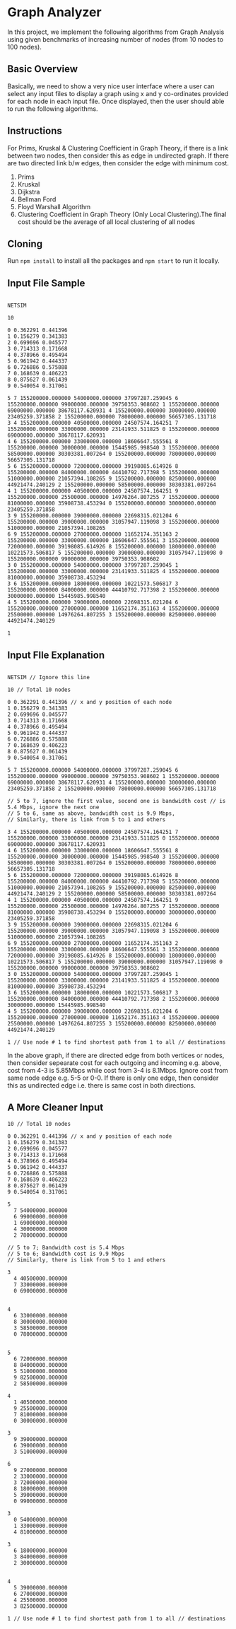 # Graph Analyzer

In this project, we implement the following algorithms from Graph Analysis using given benchmarks of increasing number of nodes (from 10 nodes to 100 nodes).

## Basic Overview

Basically, we need to show a very nice user interface where a user can select any input files to display a graph using x and y co-ordinates provided for each node in each input file. Once displayed, then the user should able to run the following algorithms.

## Instructions

For Prims, Kruskal & Clustering Coefficient in Graph Theory, if there is a link between two nodes, then consider this as edge in undirected graph. If there are two directed link b/w edges, then consider the edge with minimum cost.

1. Prims
2. Kruskal
3. Dijkstra
4. Bellman Ford
5. Floyd Warshall Algorithm
6. Clustering Coefficient in Graph Theory (Only Local Clustering).The final cost should be the average of all local clustering of all nodes

## Cloning

Run `npm install` to install all the packages and `npm start` to run it locally.

## Input File Sample

```

NETSIM

10

0 0.362291 0.441396
1 0.156279 0.341383
2 0.699696 0.045577
3 0.714313 0.171668
4 0.378966 0.495494
5 0.961942 0.444337
6 0.726886 0.575888
7 0.168639 0.406223
8 0.875627 0.061439
9 0.540054 0.317061

5 7 155200000.000000 54000000.000000 37997287.259045 6 155200000.000000 99000000.000000 39750353.908602 1 155200000.000000 69000000.000000 38678117.620931 4 155200000.000000 30000000.000000 23405259.371858 2 155200000.000000 78000000.000000 56657305.131718
3 4 155200000.000000 40500000.000000 24507574.164251 7 155200000.000000 33000000.000000 23141933.511825 0 155200000.000000 69000000.000000 38678117.620931
4 6 155200000.000000 33000000.000000 18606647.555561 8 155200000.000000 30000000.000000 15445985.998540 3 155200000.000000 58500000.000000 30303381.007264 0 155200000.000000 78000000.000000 56657305.131718
5 6 155200000.000000 72000000.000000 39198085.614926 8 155200000.000000 84000000.000000 44410792.717398 5 155200000.000000 51000000.000000 21057394.108265 9 155200000.000000 82500000.000000 44921474.240129 2 155200000.000000 58500000.000000 30303381.007264
4 1 155200000.000000 40500000.000000 24507574.164251 9 155200000.000000 25500000.000000 14976264.807255 7 155200000.000000 81000000.000000 35908738.453294 0 155200000.000000 30000000.000000 23405259.371858
3 9 155200000.000000 39000000.000000 22698315.021204 6 155200000.000000 39000000.000000 31057947.119098 3 155200000.000000 51000000.000000 21057394.108265
6 9 155200000.000000 27000000.000000 11652174.351163 2 155200000.000000 33000000.000000 18606647.555561 3 155200000.000000 72000000.000000 39198085.614926 8 155200000.000000 18000000.000000 10221573.506817 5 155200000.000000 39000000.000000 31057947.119098 0 155200000.000000 99000000.000000 39750353.908602
3 0 155200000.000000 54000000.000000 37997287.259045 1 155200000.000000 33000000.000000 23141933.511825 4 155200000.000000 81000000.000000 35908738.453294
3 6 155200000.000000 18000000.000000 10221573.506817 3 155200000.000000 84000000.000000 44410792.717398 2 155200000.000000 30000000.000000 15445985.998540
4 5 155200000.000000 39000000.000000 22698315.021204 6 155200000.000000 27000000.000000 11652174.351163 4 155200000.000000 25500000.000000 14976264.807255 3 155200000.000000 82500000.000000 44921474.240129

1

```

## Input FIle Explanation

```

NETSIM // Ignore this line

10 // Total 10 nodes

0 0.362291 0.441396 // x and y position of each node
1 0.156279 0.341383
2 0.699696 0.045577
3 0.714313 0.171668
4 0.378966 0.495494
5 0.961942 0.444337
6 0.726886 0.575888
7 0.168639 0.406223
8 0.875627 0.061439
9 0.540054 0.317061

5 7 155200000.000000 54000000.000000 37997287.259045 6 155200000.000000 99000000.000000 39750353.908602 1 155200000.000000 69000000.000000 38678117.620931 4 155200000.000000 30000000.000000 23405259.371858 2 155200000.000000 78000000.000000 56657305.131718

// 5 to 7, ignore the first value, second one is bandwidth cost // is 5.4 Mbps, ignore the next one
// 5 to 6, same as above, bandwidth cost is 9.9 Mbps,
// Similarly, there is link from 5 to 1 and others

3 4 155200000.000000 40500000.000000 24507574.164251 7 155200000.000000 33000000.000000 23141933.511825 0 155200000.000000 69000000.000000 38678117.620931
4 6 155200000.000000 33000000.000000 18606647.555561 8 155200000.000000 30000000.000000 15445985.998540 3 155200000.000000 58500000.000000 30303381.007264 0 155200000.000000 78000000.000000 56657305.131718
5 6 155200000.000000 72000000.000000 39198085.614926 8 155200000.000000 84000000.000000 44410792.717398 5 155200000.000000 51000000.000000 21057394.108265 9 155200000.000000 82500000.000000 44921474.240129 2 155200000.000000 58500000.000000 30303381.007264
4 1 155200000.000000 40500000.000000 24507574.164251 9 155200000.000000 25500000.000000 14976264.807255 7 155200000.000000 81000000.000000 35908738.453294 0 155200000.000000 30000000.000000 23405259.371858
3 9 155200000.000000 39000000.000000 22698315.021204 6 155200000.000000 39000000.000000 31057947.119098 3 155200000.000000 51000000.000000 21057394.108265
6 9 155200000.000000 27000000.000000 11652174.351163 2 155200000.000000 33000000.000000 18606647.555561 3 155200000.000000 72000000.000000 39198085.614926 8 155200000.000000 18000000.000000 10221573.506817 5 155200000.000000 39000000.000000 31057947.119098 0 155200000.000000 99000000.000000 39750353.908602
3 0 155200000.000000 54000000.000000 37997287.259045 1 155200000.000000 33000000.000000 23141933.511825 4 155200000.000000 81000000.000000 35908738.453294
3 6 155200000.000000 18000000.000000 10221573.506817 3 155200000.000000 84000000.000000 44410792.717398 2 155200000.000000 30000000.000000 15445985.998540
4 5 155200000.000000 39000000.000000 22698315.021204 6 155200000.000000 27000000.000000 11652174.351163 4 155200000.000000 25500000.000000 14976264.807255 3 155200000.000000 82500000.000000 44921474.240129

1 // Use node # 1 to find shortest path from 1 to all // destinations
```

In the above graph, if there are directed edge from both vertices or nodes, then consider sepearate cost for each outgoing and incoming e.g. above, cost from 4-3 is 5.85Mbps while cost from 3-4 is 8.1Mbps. Ignore cost from same node edge e.g. 5-5 or 0-0. If there is only one edge, then consider this as undirected edge i.e. there is same cost in both directions.

## A More Cleaner Input

```
10 // Total 10 nodes

0 0.362291 0.441396 // x and y position of each node
1 0.156279 0.341383
2 0.699696 0.045577
3 0.714313 0.171668
4 0.378966 0.495494
5 0.961942 0.444337
6 0.726886 0.575888
7 0.168639 0.406223
8 0.875627 0.061439
9 0.540054 0.317061

5
  7 54000000.000000
  6 99000000.000000
  1 69000000.000000
  4 30000000.000000
  2 78000000.000000

// 5 to 7; Bandwidth cost is 5.4 Mbps
// 5 to 6; Bandwidth cost is 9.9 Mbps
// Similarly, there is link from 5 to 1 and others

3
  4 40500000.000000
  7 33000000.000000
  0 69000000.000000


4
  6 33000000.000000
  8 30000000.000000
  3 58500000.000000
  0 78000000.000000


5
  6 72000000.000000
  8 84000000.000000
  5 51000000.000000
  9 82500000.000000
  2 58500000.000000

4
  1 40500000.000000
  9 25500000.000000
  7 81000000.000000
  0 30000000.000000

3
  9 39000000.000000
  6 39000000.000000
  3 51000000.000000

6
  9 27000000.000000
  2 33000000.000000
  3 72000000.000000
  8 18000000.000000
  5 39000000.000000
  0 99000000.000000

3
  0 54000000.000000
  1 33000000.000000
  4 81000000.000000

3
  6 18000000.000000
  3 84000000.000000
  2 30000000.000000


4
  5 39000000.000000
  6 27000000.000000
  4 25500000.000000
  3 82500000.000000

1 // Use node # 1 to find shortest path from 1 to all // destinations
```
